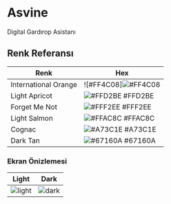 
# Asvine

Digital Gardırop Asistanı
## Renk Referansı

| Renk             | Hex                                                                |
| ----------------- | ------------------------------------------------------------------ |
| International Orange | ![#FF4C08]<img src="https://via.placeholder.com/60/FF4C08?text=+" alt="#FF4C08"> | #FF4C08 |
| Light Apricot | ![#FFD2BE](https://via.placeholder.com/60/FFD2BE?text=+) #FFD2BE |
| Forget Me Not | ![#FFF2EE](https://via.placeholder.com/60/FFF2EE?text=+) #FFF2EE |
| Light Salmon | ![#FFAC8C](https://via.placeholder.com/60/FFAC8C?text=+) #FFAC8C | 
| Cognac | ![#A73C1E](https://via.placeholder.com/60/A73C1E?text=+) #A73C1E | 
| Dark Tan | ![#67160A](https://via.placeholder.com/60/67160A?text=+) #67160A | 

### Ekran Önizlemesi

| Light             | Dark                                                                |
| ----------------- | ------------------------------------------------------------------ |
| ![light](https://user-images.githubusercontent.com/56636365/193236789-350f2102-fb17-406e-bfe6-1336a3072d5d.png) | ![dark](https://user-images.githubusercontent.com/56636365/193237451-f7ef5407-6674-4211-b4cb-e4283e974adf.png) |
  
